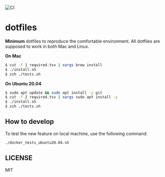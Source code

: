 ![CI](https://github.com/sotetsuk/dotfiles/workflows/CI/badge.svg)

# dotfiles

**Minimum** dotfiles to reproduce the comfortable environment.
All dotfiles are supposed to work in both Mac and Linux. 

**On Mac**

```sh
$ cut -f 1 required.tsv | xargs brew install
$ ./install.sh
$ zsh ./tests.sh
```

**On Ubuntu 20.04**

```sh
$ sudo apt update && sudo apt install -y git
$ cut -f 2 required.tsv | xargs sudo apt install -y
$ ./install.sh
$ zsh ./tests.sh
```

## How to develop

To test the new feature on local machine, use the following command.

```sh
./docker_tests_ubuntu20.04.sh
```

## LICENSE

MIT
